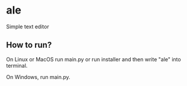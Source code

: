 # ale
Simple text editor

## How to run?
On Linux or MacOS run main.py or run installer and then write "ale" into terminal.

On Windows, run main.py.
